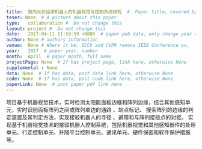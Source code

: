 ```yaml
---
title:  面向光伏运维机器人的机器视觉与控制系统研究  #  Paper title, covered by ''
teser: None  # A picture about this paper
type:   collaboration #  Do not change this
layout: project #  Do not change this
date:   2017-04-11 11:59:59 +0800  # paper pub data, only change year and month according to this format
author: None # authors information
venue:  None # Where it be, ICCV and CVPR remove IEEE Conference on,
year:   2017  # paper year, number
month:  April  # paper month, full name
projectPage: None  # If has project page, link here, otherwise None
supplemental : None
data: None  # If has data, post data link here, otherwise None
code: None  # If has data, post code link here, otherwise None
paperLink: None  # post paper pdf link here
---
```


项目基于机器视觉技术，实时检测太阳能面板边框和阵列边缘，结合其他感知单元，实时识别面板阵列之间或阵列单边的通路 、站点标记、 搜索阵列的边缘的判定装置及其判定方法，实现接驳机器人的寻径 、避障和与阵列接驳点的对接。
实现基于机器视觉技术的接驳机器人控制系统，包括机器视觉和其他感知器件的处理单元、行走控制单元、升降平台控制单元、通讯单元、硬件保密和软件保护措施等。
